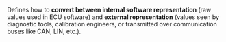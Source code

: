 Defines how to **convert between internal software representation** (raw values used in ECU software) and **external representation** (values seen by diagnostic tools, calibration engineers, or transmitted over communication buses like CAN, LIN, etc.).